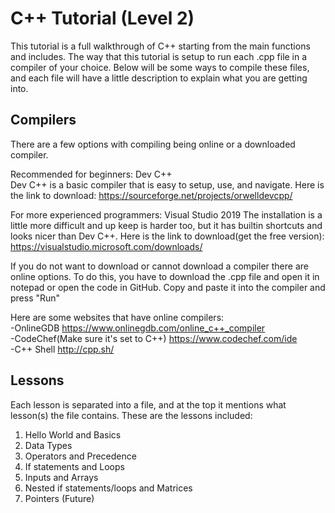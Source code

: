 # C++ Tutorial (Level 2)
This tutorial is a full walkthrough of C++ starting from the main functions and includes. The way that this tutorial is 
setup to run each .cpp file in a compiler of your choice. Below will be some ways to compile these files, and each file 
will have a little description to explain what you are getting into. 

## Compilers
There are a few options with compiling being online or a downloaded compiler. 

Recommended for beginners: Dev C++
<br/>Dev C++ is a basic compiler that is easy to setup, use, and navigate. Here is the link to download: 
https://sourceforge.net/projects/orwelldevcpp/

For more experienced programmers: Visual Studio 2019
The installation is a little more difficult and up keep is harder too, but it has builtin shortcuts
and looks nicer than Dev C++.
Here is the link to download(get the free version): https://visualstudio.microsoft.com/downloads/

If you do not want to download or cannot download a compiler there are online options. To do this, you have to download the .cpp file and open it in notepad or open the code in GitHub. Copy and paste it into the compiler and press "Run"

Here are some websites that have online compilers:
<br/>-OnlineGDB https://www.onlinegdb.com/online_c++_compiler
<br/>-CodeChef(Make sure it's set to C++) https://www.codechef.com/ide 
<br/>-C++ Shell http://cpp.sh/ 

## Lessons 
Each lesson is separated into a file, and at the top it mentions what lesson(s) the file contains. These are the lessons included:
1. Hello World and Basics
2. Data Types
3. Operators and Precedence
4. If statements and Loops
5. Inputs and Arrays
6. Nested if statements/loops and Matrices
7. Pointers (Future)
